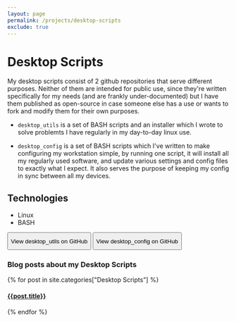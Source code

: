 ```yaml
---
layout: page
permalink: /projects/desktop-scripts
exclude: true
---
```

<style>
    button{
        height: 40px;
    }
</style>

# Desktop Scripts
My desktop scripts consist of 2 github repositories that serve different purposes. Neither of them are intended for public use, since they're written specifically for my needs (and are frankly under-documented) but I have them published as open-source in case someone else has a use or wants to fork and modify them for their own purposes.
- `desktop_utils` is a set of BASH scripts and an installer which I wrote to solve problemts I have regularly in my day-to-day linux use. 

- `desktop_config` is a set of BASH scripts which I've written to make configuring my workstation simple, by running one script, it will install all my regularly used software, and update various settings and config files to exactly what I expect. It also serves the purpose of keeping my config in sync between all my devices.

## Technologies
- Linux
- BASH

<button onclick="location.href='https://github.com/morpheus636/desktop_utils'" type="button">View desktop_utils on GitHub</button>
<button onclick="location.href='https://github.com/morpheus636/desktop_config'" type="button">View desktop_config on GitHub</button>

### Blog posts about my Desktop Scripts
  <div class="archive-group">
    {% for post in site.categories["Desktop Scripts"] %}
    <article class="archive-item">
      <h4><a href="{{ site.baseurl }}{{ post.url }}">{{post.title}}</a></h4>
    </article>
    {% endfor %}
  </div>

